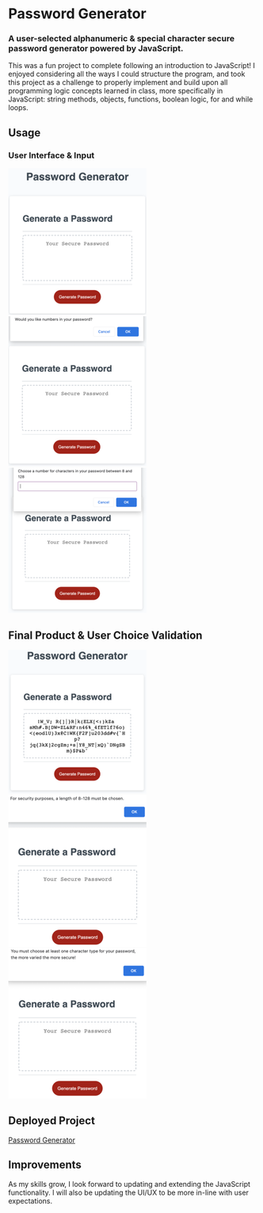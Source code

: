 # Password Generator

### A user-selected alphanumeric & special character secure password generator powered by JavaScript.

This was a fun project to complete following an introduction to JavaScript! I enjoyed considering all the ways I could structure the program, and took this project as a challenge to properly implement and build upon all programming logic concepts learned in class, more specifically in JavaScript: string methods, objects, functions, boolean logic, for and while loops. 

## Usage

### User Interface & Input
![User Interface](https://github.com/RaquelLee/password_generator/blob/main/assets/images/UI.png?raw=true)
![User Confirm](https://github.com/RaquelLee/password_generator/blob/main/assets/images/confirm.png?raw=true)
![User Prompt](https://github.com/RaquelLee/password_generator/blob/main/assets/images/prompt.png?raw=true)

## Final Product & User Choice Validation 
![Final Product](https://github.com/RaquelLee/password_generator/blob/main/assets/images/final_product.png?raw=true)
![Prompt Validation](https://github.com/RaquelLee/password_generator/blob/main/assets/images/prompt_validate.png?raw=true)
![Confirm Validation](https://github.com/RaquelLee/password_generator/blob/main/assets/images/confirm_validate.png?raw=true)

## Deployed Project 
[Password Generator](https://raquellee.github.io/password_generator/)

## Improvements 
As my skills grow, I look forward to updating and extending the JavaScript functionality. I will also be updating the UI/UX to be more in-line with user expectations.
